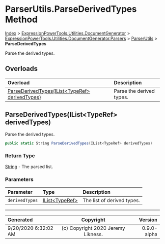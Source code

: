 ﻿# ParserUtils.ParseDerivedTypes Method

[Index](../index.md) > [ExpressionPowerTools.Utilities.DocumentGenerator](ExpressionPowerTools.Utilities.DocumentGenerator.a.md) > [ExpressionPowerTools.Utilities.DocumentGenerator.Parsers](ExpressionPowerTools.Utilities.DocumentGenerator.Parsers.n.md) > [ParserUtils](ExpressionPowerTools.Utilities.DocumentGenerator.Parsers.ParserUtils.cs.md) > **ParseDerivedTypes**

Parse the derived types.

## Overloads

| Overload | Description |
| :-- | :-- |
| [ParseDerivedTypes(IList&lt;TypeRef> derivedTypes)](#parsederivedtypesilisttyperef-derivedtypes) | Parse the derived types. |
## ParseDerivedTypes(IList&lt;TypeRef> derivedTypes)

Parse the derived types.

```csharp
public static String ParseDerivedTypes(IList<TypeRef> derivedTypes)
```

### Return Type

 [String](https://docs.microsoft.com/dotnet/api/system.string)  - The parsed list.

### Parameters

| Parameter | Type | Description |
| :-- | :-- | :-- |
| `derivedTypes` | [IList&lt;TypeRef>](https://docs.microsoft.com/dotnet/api/system.collections.generic.ilist-1) | The list of derived types. |



---

| Generated | Copyright | Version |
| :-- | :-: | --: |
| 9/20/2020 6:32:02 AM | (c) Copyright 2020 Jeremy Likness. | 0.9.0-alpha |
